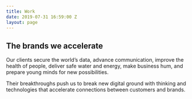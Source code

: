 ```yaml
---
title: Work
date: 2019-07-31 16:59:00 Z
layout: page
---
```


## The brands we accelerate
Our clients secure the world’s data, advance communication, improve the health of people, deliver safe water and energy, make business hum, and prepare young minds for new possibilities.

Their breakthroughs push us to break new digital ground with thinking and technologies that accelerate connections between customers and brands.